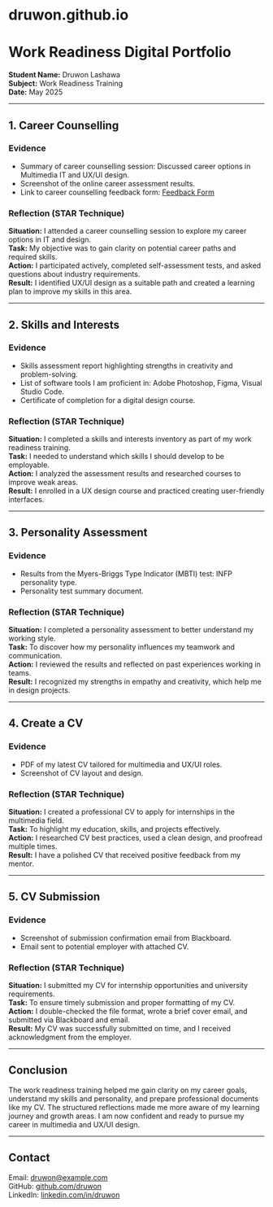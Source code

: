 # druwon.github.io
# Work Readiness Digital Portfolio  
**Student Name:** Druwon Lashawa  
**Subject:** Work Readiness Training  
**Date:** May 2025

---

## 1. Career Counselling

### Evidence  
- Summary of career counselling session: Discussed career options in Multimedia IT and UX/UI design.  
- Screenshot of the online career assessment results.  
- Link to career counselling feedback form: [Feedback Form](https://example.com/feedback)

### Reflection (STAR Technique)  
**Situation:** I attended a career counselling session to explore my career options in IT and design.  
**Task:** My objective was to gain clarity on potential career paths and required skills.  
**Action:** I participated actively, completed self-assessment tests, and asked questions about industry requirements.  
**Result:** I identified UX/UI design as a suitable path and created a learning plan to improve my skills in this area.

---

## 2. Skills and Interests

### Evidence  
- Skills assessment report highlighting strengths in creativity and problem-solving.  
- List of software tools I am proficient in: Adobe Photoshop, Figma, Visual Studio Code.  
- Certificate of completion for a digital design course.

### Reflection (STAR Technique)  
**Situation:** I completed a skills and interests inventory as part of my work readiness training.  
**Task:** I needed to understand which skills I should develop to be employable.  
**Action:** I analyzed the assessment results and researched courses to improve weak areas.  
**Result:** I enrolled in a UX design course and practiced creating user-friendly interfaces.

---

## 3. Personality Assessment

### Evidence  
- Results from the Myers-Briggs Type Indicator (MBTI) test: INFP personality type.  
- Personality test summary document.

### Reflection (STAR Technique)  
**Situation:** I completed a personality assessment to better understand my working style.  
**Task:** To discover how my personality influences my teamwork and communication.  
**Action:** I reviewed the results and reflected on past experiences working in teams.  
**Result:** I recognized my strengths in empathy and creativity, which help me in design projects.

---

## 4. Create a CV

### Evidence  
- PDF of my latest CV tailored for multimedia and UX/UI roles.  
- Screenshot of CV layout and design.  

### Reflection (STAR Technique)  
**Situation:** I created a professional CV to apply for internships in the multimedia field.  
**Task:** To highlight my education, skills, and projects effectively.  
**Action:** I researched CV best practices, used a clean design, and proofread multiple times.  
**Result:** I have a polished CV that received positive feedback from my mentor.

---

## 5. CV Submission

### Evidence  
- Screenshot of submission confirmation email from Blackboard.  
- Email sent to potential employer with attached CV.

### Reflection (STAR Technique)  
**Situation:** I submitted my CV for internship opportunities and university requirements.  
**Task:** To ensure timely submission and proper formatting of my CV.  
**Action:** I double-checked the file format, wrote a brief cover email, and submitted via Blackboard and email.  
**Result:** My CV was successfully submitted on time, and I received acknowledgment from the employer.

---

## Conclusion

The work readiness training helped me gain clarity on my career goals, understand my skills and personality, and prepare professional documents like my CV. The structured reflections made me more aware of my learning journey and growth areas. I am now confident and ready to pursue my career in multimedia and UX/UI design.

---

## Contact

Email: druwon@example.com  
GitHub: [github.com/druwon](https://github.com/druwon)  
LinkedIn: [linkedin.com/in/druwon](https://linkedin.com/in/druwon)
